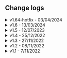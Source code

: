 ## Change logs

<details>
  <summary>v1.64-hotfix - 03/04/2024</summary>

  Thật ra chưa muốn nâng version đâu tại đang làm/sửa nhiều chức năng.

  Nhưng khổ nỗi google cập nhật gì đó khiến các chức năng lỗi gần hết. Phải fix và nâng version gấp trong đêm :(

  1 vài chức năng nổi bật ở version này:

- Xem các group fb mà bạn bè đang tham gia
- Xem các page fb mà bạn bè đang thích
- Tải file pdf/power-point bị chặn tải trên google drive
- Thêm nút tải nhạc/hình/video cho soundcloud/spotify/twitter
- Mở khoá Fireship PRO -> xem khoá học free
- Cập nhật tab Khuyên dùng

  [Tất cả Chức năng](./LIST_SCRIPTS_VI.md)

</details>

<details>
  <summary>v1.6 - 13/03/2024</summary>

  Cập nhật quá nhiều thứ :v

  Thôi thì các bạn cứ xem danh sách chức năng là được nhé.

  [Tất cả Chức năng](./LIST_SCRIPTS_VI.md)

</details>

<details>
  <summary>v1.5 - 12/07/2023</summary>

- Sửa script xem tin nhắn thu hồi
- Sửa script thông báo ai đang gõ tin nhắn cho bạn

</details>

<details>
  <summary>v1.4 - 25/12/2022</summary>

- 57 script mới (Tổng 160 scripts):

  1. anti_clickjacking
  2. changeAudioOutput
  3. detect_zeroWidthCharacters
  4. dino_hack
  5. docDownloader
  6. donotBlockMe
  7. douyin_downloadAllVideoUser
  8. envato_bypassPreview
  9. fastDoc
  10. fb_antiPhishing
  11. fb_downloadCommentVideo
  12. fb_downloadWatchingVideo
  13. fb_exportSaved
  14. fb_invisible_message
  15. fb_messengerCount
  16. fb_messengerCount_main
  17. fb_openAdsActivities
  18. fb_openMemories
  19. fb_openSaved
  20. fb_removeFbclid
  21. fb_revealDeletedMessages
  22. fb_storySaver
  23. fb_toggleNewFeed
  24. fb_whoIsTyping
  25. freesound_downloadAudio
  26. ggDrive_downloadAllVideosInFolder
  27. ggdrive_downloadVideo
  28. ggdrive_generateDirectLink
  29. github_goToAnyCommit
  30. google_downloadAllYourData
  31. google_mirror
  32. insta_injectDownloadBtn
  33. insta_storySaver
  34. pdfstuffs
  35. savevideo_me
  36. scribd_bypassPreview
  37. scribd_downloadDocuments
  38. search_hopamchuan
  39. search_musicTreding
  40. search_userscript
  41. send_shareFiles
  42. shopee_topVariation
  43. shopee_totalSpendMoney
  44. showTheVideos
  45. simpleAllowCopy
  46. smartPDF
  47. studocu_bypassPreview
  48. studocu_dl
  49. studocu_downs
  50. studyphim_unlimited
  51. tiki_totalSpendMoney
  52. tiktok_downloadUserVideos
  53. tiktok_downloadWatchingVideo
  54. tiktok_snaptikApp
  55. tiktok_snaptikVideo
  56. vimeo_downloader
  57. whatApp_storySaver

- Fix/Update các scripts:

  1. douyin_downloadVideo
  2. fb_getAllUidFromFriendsPage
  3. fb_getAvatarFromUid
  4. fb_getTimelineAlbumId
  5. fb_getUid
  6. fb_getUidFromUrl
  7. fb_toggleLight
  8. fb_videoDownloader
  9. getAllEmailsInWeb
  10. insta_getAllImagesInNewFeed
  11. insta_getAllUserMedia
  12. scrollToVeryEnd
  13. tiktok_downloadVideo
  14. zingmp3_oldLayout

- Xóa các scripts:

  1. download_video
  2. download_video2
  3. enableTextSelection
  4. fb_getAllVideoId
  5. fb_getTokenLocmai
  6. github_goToFirstCommit
  7. insta_reloaded
  8. paywallKiller
  9. youtube_popupPlayer

- Fix/Update extension:

  - Thêm logic cho các **script tự động chạy** (onDocumentStart, onDocumentEnd, onDocumentIdle)
  - Thêm **ô tìm kiếm** script nhanh hơn
  - Loại bỏ tab Hot, tab New, Open extension in popup, runInExtensionContext
  - Thêm **tab Autorun, tab Tất cả**
  - Thêm **infoLink** cho các script (mở trang demo hoặc giới thiệu script)
  - Thêm **UsefulScriptGlobalPageContext** và **content-script** (dùng cho các chức năng tự động chạy)

</details>

<details>
  <summary>v1.3 - 27/11/2022</summary>

- 28 scripts mới:

  1. getLinkLuanxt
  2. getFavicon
  3. download_audio
  4. nhaccuatui_downloader
  5. zingmp3_downloadMusic
  6. zingmp3_oldLayout
  7. download_video2
  8. download_image
  9. fb_checkToken
  10. fb_getTokenBussinessLocation
  11. fb_getTokenBusinessStudio
  12. fb_getTokenCampaigns
  13. fb_getTokenLocmai
  14. fb_videoDownloader
  15. insta_getUserInfo
  16. instantgram
  17. tiktok_downloadVideo
  18. douyin_downloadVideo
  19. getAllEmailsInWeb
  20. screenshotFullPage
  21. webToPDF
  22. transfer_sh
  23. jsonformatter
  24. shortenURL
  25. unshorten
  26. viewBrowserInfo
  27. injectScriptToWebsite
  28. visualEvent

- Fix/Update các scripts:

  1. archiveToday
  2. checkWebDie
  3. darkModePDF
  4. doutube_downloadWatchingVideo
  5. doutube_getAllVideoInUserProfile
  6. fb_downloadAlbumMedia
  7. fb_getAvatarFromUid
  8. fb_getTimelineAlbumId
  9. fb_getTokenMFacebook
  10. fb_getUid
  11. googleCache
  12. openWaybackUrl
  13. search_sharedAccount
  14. shortenURL
  15. showTheImages
  16. textToQRCode
  17. viewCookies
  18. youtube_downloadVideo

- Fix/Update extension:
  - **hot tab**: hiển thị tất cả scripts có badge 'hot'
  - **new tab**: hiển thị tất cả scripts badge 'new'
  - **open extension in external popup**: Mở extension sang popup window mới, ko bị tắt popup khi chuyển trang
  - **content-script**: document_start, document_idle, document_end
  - **useful-scripts-utils**: hỗ trợ dev trong quá trình hack web, tạo script mới :))
  - **runInExtensionContext**: script chạy trong extension context sẽ có nhiều quyền hơn, khi fetch không bị lỗi cors, truy cập được các quyền dành riêng cho extension, ...
  - **loading UI**: giao diện loading, dành cho các script runInExtensionContext=true

</details>

<details>
  <summary>v1.2 - 08/11/2022</summary>

- 9 scripts mới:

  1. archiveToday
  2. cssSelectorViewer
  3. download_video2
  4. getAllEmailsInWeb
  5. payWallKiller
  6. showHiddenFields
  7. showTheImages
  8. viewWebMetaInfo
  9. whois
  10. youtube nonstop

- Fix các scripts:

  1. perfomanceAnalyzer
  2. remove cookies
  3. view cookies
  4. viewPartialSource
  5. youtube_downloadVideo

- Fix extension:
  - await in lang.js (bug crash on cent browser)
  - add globalBlackList: không chạy code trong `edge://*` hoặc `chrome://*`

</details>

<details>
  <summary>v1.1 - 7/11/2022</summary>

- 83 scripts
- public lên j2team: [Facebook post](https://www.facebook.com/groups/j2team.community/posts/1983670308631746/)

</details>
